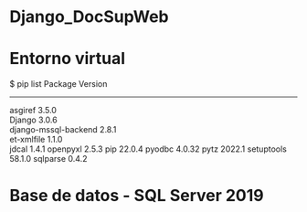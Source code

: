 # Django_DocSupWeb

# Entorno virtual 

$ pip list
Package              Version
-------------------- -------
asgiref              3.5.0  
Django               3.0.6  
django-mssql-backend 2.8.1  
et-xmlfile           1.1.0  
jdcal                1.4.1
openpyxl             2.5.3
pip                  22.0.4
pyodbc               4.0.32
pytz                 2022.1
setuptools           58.1.0
sqlparse             0.4.2


# Base de datos - SQL Server 2019

